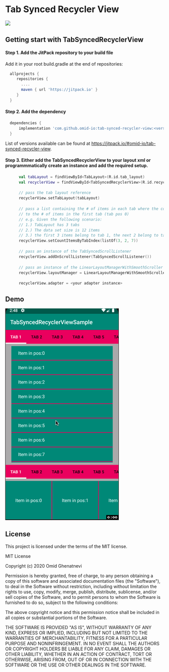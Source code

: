 # Tab Synced Recycler View
[![](https://jitpack.io/v/omid-io/tab-synced-recycler-view.svg)](https://jitpack.io/#omid-io/tab-synced-recycler-view)

## Getting start with TabSyncedRecyclerView

#### Step 1. Add the JitPack repository to your build file

Add it in your root build.gradle at the end of repositories:

```groovy
  allprojects {
     repositories {
       ....
       maven { url 'https://jitpack.io' }
     }  
  }
```
  
#### Step 2. Add the dependency
```groovy
  dependencies {
      implementation 'com.github.omid-io:tab-synced-recycler-view:<version>
  }
```

List of versions available can be found at https://jitpack.io/#omid-io/tab-synced-recycler-view.

#### Step 3. Either add the TabSyncedRecyclerView to your layout xml or programmmatically create an instance and add the required setup.
```kotlin
      val tabLayout = findViewById<TabLayout>(R.id.tab_layout)
      val recyclerView = findViewById<TabSyncedRecyclerView>(R.id.recycler_view)

      // pass the tab layout reference
      recyclerView.setTabLayout(tabLayout)
      
      // pass a list containing the # of items in each tab where the count passed in pos 0 corresponds 
      // to the # of items in the first tab (tab pos 0)
      // e.g. Given the following scenario: 
      // 1.) TabLayout has 3 tabs
      // 2.) The data set size is 12 items 
      // 3.) the first 3 items belong to tab 1, the next 2 belong to tab 2, and the last 7 items belong to tab 3
      recyclerView.setCountItemsByTabIndex(listOf(3, 2, 7))

      // pass an instance of the TabSyncedScrollListener
      recyclerView.addOnScrollListener(TabSyncedScrollListener())
      
      // pass an instance of the LinearLayoutManagerWithSmoothScroller
      recyclerView.layoutManager = LinearLayoutManagerWithSmoothScroller(context, RecyclerView.VERTICAL, false)

      recyclerView.adapter = <your adapter instance>
```



## Demo

![Tab Synced horizontal and vertical recycler views](demo.gif)


## License

This project is licensed under the terms of the MIT license.

MIT License

Copyright (c) 2020 Omid Ghenatnevi

Permission is hereby granted, free of charge, to any person obtaining a copy
of this software and associated documentation files (the "Software"), to deal
in the Software without restriction, including without limitation the rights
to use, copy, modify, merge, publish, distribute, sublicense, and/or sell
copies of the Software, and to permit persons to whom the Software is
furnished to do so, subject to the following conditions:

The above copyright notice and this permission notice shall be included in all
copies or substantial portions of the Software.

THE SOFTWARE IS PROVIDED "AS IS", WITHOUT WARRANTY OF ANY KIND, EXPRESS OR
IMPLIED, INCLUDING BUT NOT LIMITED TO THE WARRANTIES OF MERCHANTABILITY,
FITNESS FOR A PARTICULAR PURPOSE AND NONINFRINGEMENT. IN NO EVENT SHALL THE
AUTHORS OR COPYRIGHT HOLDERS BE LIABLE FOR ANY CLAIM, DAMAGES OR OTHER
LIABILITY, WHETHER IN AN ACTION OF CONTRACT, TORT OR OTHERWISE, ARISING FROM,
OUT OF OR IN CONNECTION WITH THE SOFTWARE OR THE USE OR OTHER DEALINGS IN THE
SOFTWARE.
